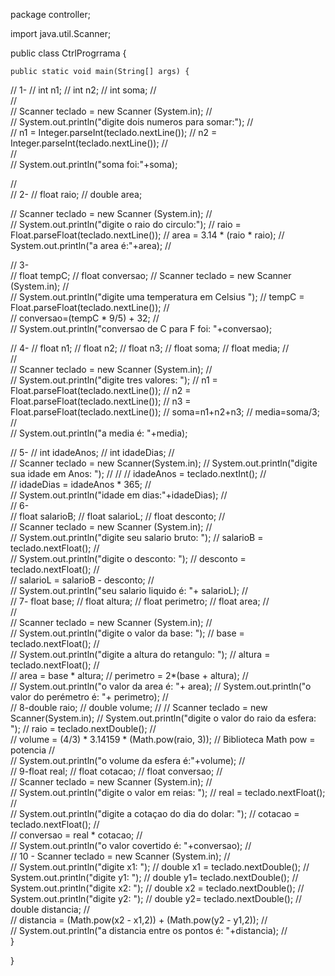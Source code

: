 package controller;

import java.util.Scanner;

public class CtrlProgrrama {

	public static void main(String[] args) {
//	   1-
//		int n1;
//		int n2;
//		int soma;
//		
//		
//		Scanner teclado = new Scanner (System.in);
//		
//		System.out.println("digite dois numeros para somar:");
//		
//		n1 = Integer.parseInt(teclado.nextLine());
//		n2 = Integer.parseInt(teclado.nextLine());
//		
//		
//		System.out.println("soma foi:"+soma);
		
		
//		
//		2-
//		 float raio;
//		 double area;
		
//		 Scanner teclado = new Scanner (System.in);
//		 
//		 System.out.println("digite o raio do circulo:");
//		 raio = Float.parseFloat(teclado.nextLine());
//		 area = 3.14 * (raio * raio);
//		 System.out.println("a area é:"+area);
//		
	    
		
//	   3-	
//		float tempC;
//		float conversao;
//		Scanner teclado = new Scanner (System.in);
//		
//		System.out.println("digite uma temperatura em Celsius ");
//		tempC = Float.parseFloat(teclado.nextLine());
//		
//		conversao=(tempC * 9/5) + 32;
//		
//		System.out.println("conversao de C para F foi: "+conversao);
		
		
//	   4-
//		float n1;
//		float n2;
//		float n3;
//		float soma;
//		float media;
//		
//		
//		Scanner teclado = new Scanner (System.in);
//		
//		System.out.println("digite tres valores: ");
//			n1 = Float.parseFloat(teclado.nextLine());
//			n2 = Float.parseFloat(teclado.nextLine());
//			n3 = Float.parseFloat(teclado.nextLine());
//		soma=n1+n2+n3;
//		media=soma/3;
//		
//			System.out.println("a media é: "+media);
		
//		5- 
//		int idadeAnos;
//		int idadeDias;
//		
//		Scanner teclado = new Scanner(System.in);
//		System.out.println("digite sua idade em Anos: ");
//
//
//		idadeAnos = teclado.nextInt();
//		
//		idadeDias = idadeAnos * 365;
//		
//		System.out.println("idade em dias:"+idadeDias);
//		
//	   6-	
//		float salarioB;
//		float salarioL;
//		float desconto;
//		
//		Scanner teclado = new Scanner (System.in);
//		
//		System.out.println("digite seu salario bruto: ");
//		salarioB = teclado.nextFloat();
//		
//		System.out.println("digite o desconto: ");
//		desconto = teclado.nextFloat();
//		
//		salarioL = salarioB - desconto;
//		
//		System.out.println("seu salario liquido é: "+ salarioL);
//		
//	 7- float base;
//	  float altura;
//	  float perimetro;
//	  float area;
//	  
//	  
//	  Scanner teclado = new Scanner (System.in);
//	  
//	  System.out.println("digite o valor da base: ");
//	  base = teclado.nextFloat();
//	  
//	  System.out.println("digite a altura do retangulo: ");
//	  altura = teclado.nextFloat();
//	  
//	  area = base * altura;
//	  perimetro = 2*(base + altura);
//	  
//	  System.out.println("o valor da area é: "+ area);
//	  System.out.println("o valor do perémetro é: "+ perimetro);
//		
//		8-double raio;
//		double volume;
//
//		Scanner teclado = new Scanner(System.in);
//		System.out.println("digite o valor do raio da esfera: ");
//		raio = teclado.nextDouble();
//		
//		volume = (4/3) * 3.14159 * (Math.pow(raio, 3)); // Biblioteca Math pow = potencia
//		
//		System.out.println("o volume da esfera é:"+volume);
//		
//		9-float real;
//		float cotacao;
//		float conversao;
//		
//		Scanner teclado = new Scanner (System.in);
//		
//		System.out.println("digite o valor em reias: ");
//		real = teclado.nextFloat();
//		
//		System.out.println("digite a cotaçao do dia do dolar: ");
//		cotacao = teclado.nextFloat();
//		
//		conversao = real * cotacao;
//		
//		System.out.println("o valor covertido é: "+conversao);
//		
//		10 - Scanner teclado = new Scanner (System.in);
//		
//		System.out.println("digite x1: ");
//		double x1 = teclado.nextDouble();
//		System.out.println("digite y1: ");
//		double y1= teclado.nextDouble();
//		System.out.println("digite x2: ");
//		double x2 = teclado.nextDouble();
//		System.out.println("digite y2: ");
//		double y2= teclado.nextDouble();
//		double distancia;
//		
//		distancia = (Math.pow(x2 - x1,2)) + (Math.pow(y2 - y1,2));
//		
//		System.out.println("a distancia entre os pontos é: "+distancia);
//		
	}

}
